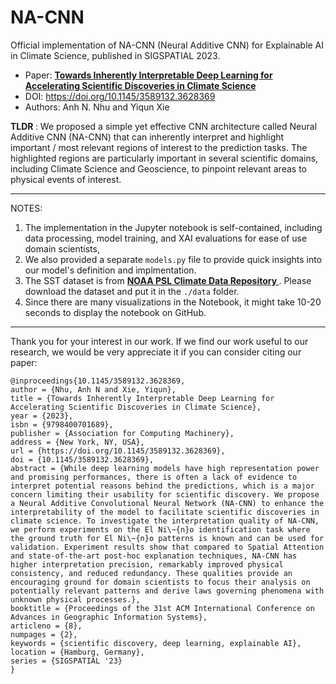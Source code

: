 # NA-CNN
Official implementation of NA-CNN (Neural Additive CNN) for Explainable AI in Climate Science, published in SIGSPATIAL 2023. <br>
* Paper: <a href="https://dl.acm.org/doi/10.1145/3589132.3628369"> <b> Towards Inherently Interpretable Deep Learning for Accelerating Scientific Discoveries in Climate Science </b> </a>  <br>
* DOI: https://doi.org/10.1145/3589132.3628369 <br>
* Authors: Anh N. Nhu and Yiqun Xie

<b> TLDR </b>: We proposed a simple yet effective CNN architecture called Neural Additive CNN (NA-CNN) that can inherently interpret and highlight important / most relevant regions of interest to the prediction tasks. The highlighted regions are particularly important in several scientific domains, including Climate Science and Geoscience, to pinpoint relevant areas to physical events of interest.

---
NOTES: 
1. The implementation in the Jupyter notebook is self-contained, including data processing, model training, and XAI evaluations for ease of use domain scientists, 
2. We also provided a separate `models.py` file to provide quick insights into our model's definition and implmentation.
3. The SST dataset is from <a href="https://www.psl.noaa.gov/repository/entry/show?entryid=f45cf25c-bde2-44bd-bf3d-c943d92c0dd8"> <b> NOAA PSL Climate Data Repository </b> </a>. Please download the dataset and put it in the `./data` folder.
4. Since there are many visualizations in the Notebook, it might take 10-20 seconds to display the notebook on GitHub.

---
Thank you for your interest in our work. If we find our work useful to our research, we would be very appreciate it if you can consider citing our paper:

```
@inproceedings{10.1145/3589132.3628369,
author = {Nhu, Anh N and Xie, Yiqun},
title = {Towards Inherently Interpretable Deep Learning for Accelerating Scientific Discoveries in Climate Science},
year = {2023},
isbn = {9798400701689},
publisher = {Association for Computing Machinery},
address = {New York, NY, USA},
url = {https://doi.org/10.1145/3589132.3628369},
doi = {10.1145/3589132.3628369},
abstract = {While deep learning models have high representation power and promising performances, there is often a lack of evidence to interpret potential reasons behind the predictions, which is a major concern limiting their usability for scientific discovery. We propose a Neural Additive Convolutional Neural Network (NA-CNN) to enhance the interpretability of the model to facilitate scientific discoveries in climate science. To investigate the interpretation quality of NA-CNN, we perform experiments on the El Ni\~{n}o identification task where the ground truth for El Ni\~{n}o patterns is known and can be used for validation. Experiment results show that compared to Spatial Attention and state-of-the-art post-hoc explanation techniques, NA-CNN has higher interpretation precision, remarkably improved physical consistency, and reduced redundancy. These qualities provide an encouraging ground for domain scientists to focus their analysis on potentially relevant patterns and derive laws governing phenomena with unknown physical processes.},
booktitle = {Proceedings of the 31st ACM International Conference on Advances in Geographic Information Systems},
articleno = {8},
numpages = {2},
keywords = {scientific discovery, deep learning, explainable AI},
location = {Hamburg, Germany},
series = {SIGSPATIAL '23}
}
```
